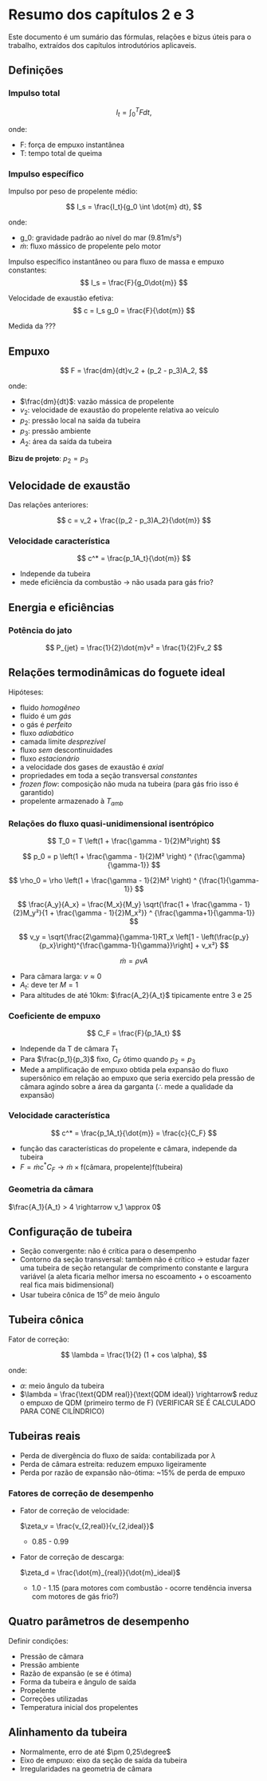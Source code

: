 # Resumo dos capítulos 2 e 3
Este documento é um sumário das fórmulas, relações e bizus úteis para o trabalho, extraídos dos capítulos introdutórios aplicaveis.

## Definições

### Impulso total

$$
I_t = \int_0^TFdt,
$$

onde:
* F: força de empuxo instantânea
* T: tempo total de queima

### Impulso específico

Impulso por peso de propelente médio:

$$
I_s = \frac{I_t}{g_0 \int \dot{m} dt},
$$

onde:
* g_0: gravidade padrão ao nível do mar (9.81m/s²)
* $\dot{m}$: fluxo mássico de propelente pelo motor 

Impulso específico instantâneo ou para fluxo de massa e empuxo constantes: 
$$
I_s = \frac{F}{g_0\dot{m}}
$$

Velocidade de exaustão efetiva:
$$
c = I_s g_0 = \frac{F}{\dot{m}}
$$

Medida da ??? 

## Empuxo
$$
F = \frac{dm}{dt}v_2 + (p_2 - p_3)A_2,
$$

onde:
* $\frac{dm}{dt}$: vazão mássica de propelente
* $v_2$: velocidade de exaustão do propelente relativa ao veículo
* $p_2$: pressão local na saída da tubeira
* $p_3$: pressão ambiente
* $A_2$: área da saída da tubeira

__Bizu de projeto__: $p_2 = p_3$

## Velocidade de exaustão
Das relações anteriores:

$$
c = v_2 + \frac{(p_2 - p_3)A_2}{\dot{m}}
$$

### Velocidade característica
$$
c^* = \frac{p_1A_t}{\dot{m}}
$$

* Independe da tubeira
* mede eficiência da combustão $\rightarrow$ não usada para gás frio?

## Energia e eficiências

### Potência do jato
$$
P_{jet} = \frac{1}{2}\dot{m}v² = \frac{1}{2}Fv_2
$$

## Relações termodinâmicas do foguete ideal
Hipóteses:
* fluido _homogêneo_
* fluido é um _gás_
* o gás é _perfeito_
* fluxo _adiabático_
* camada limite _desprezível_
* fluxo _sem_ descontinuidades
* fluxo _estacionário_
* a velocidade dos gases de exaustão é _axial_
* propriedades em toda a seção transversal _constantes_
* _frozen flow_: composição não muda na tubeira (para gás frio isso é garantido)
* propelente armazenado à $T_{amb}$

### Relações do fluxo quasi-unidimensional isentrópico

$$
T_0 = T \left(1 + \frac{\gamma - 1}{2}M²\right)
$$

$$
p_0 = p \left(1 + \frac{\gamma - 1}{2}M² \right) ^ {\frac{\gamma}{\gamma-1}}
$$

$$
\rho_0 = \rho \left(1 + \frac{\gamma - 1}{2}M² \right) ^ {\frac{1}{\gamma-1}}
$$

$$
\frac{A_y}{A_x} = \frac{M_x}{M_y} \sqrt{\frac{1 + \frac{\gamma - 1}{2}M_y²}{1 + \frac{\gamma - 1}{2}M_x²}} ^ {\frac{\gamma+1}{\gamma-1}}
$$

$$
v_y = \sqrt{\frac{2\gamma}{\gamma-1}RT_x \left[1 - \left(\frac{p_y}{p_x}\right)^{\frac{\gamma-1}{\gamma}}\right] + v_x²}
$$

$$
\dot{m} = \rho v A
$$

* Para câmara larga: $v \approx 0$
* $A_t$: deve ter $M = 1$
* Para altitudes de até 10km: $\frac{A_2}{A_t}$ tipicamente entre 3 e 25

### Coeficiente de empuxo
$$
C_F = \frac{F}{p_1A_t}
$$

* Independe da T de câmara $T_1$
* Para $\frac{p_1}{p_3}$ fixo, $C_F$ ótimo quando $p_2=p_3$
* Mede a amplificação de empuxo obtida pela expansão do fluxo supersônico em relação ao empuxo que seria exercido pela pressão de câmara agindo sobre a área da garganta ($\therefore$ mede a qualidade da expansão)

### Velocidade característica
$$
c^* = \frac{p_1A_t}{\dot{m}} = \frac{c}{C_F}
$$

* função das características do propelente e câmara, independe da tubeira
* $F = \dot{m}c^*C_F \rightarrow \dot{m} \times \text{f(câmara, propelente)}\text{f(tubeira)}$

### Geometria da câmara
$\frac{A_1}{A_t} > 4 \rightarrow v_1 \approx 0$ 

## Configuração de tubeira
* Seção convergente: não é crítica para o desempenho
* Contorno da seção transversal: também não é crítico $\rightarrow$ estudar fazer uma tubeira de seção retangular de comprimento constante e largura variável (a aleta ficaria melhor imersa no escoamento + o escoamento real fica mais bidimensional)
* Usar tubeira cônica de $15^o$ de meio ângulo

## Tubeira cônica
Fator de correção:

$$
\lambda = \frac{1}{2} (1 + cos \alpha),
$$

onde:
* $\alpha$: meio ângulo da tubeira
* $\lambda = \frac{\text{QDM real}}{\text{QDM ideal}} \rightarrow$ reduz o empuxo de QDM (primeiro termo de F) (VERIFICAR SE É CALCULADO PARA CONE CILÍNDRICO)

## Tubeiras reais
* Perda de divergência do fluxo de saída: contabilizada por $\lambda$
* Perda de câmara estreita: reduzem empuxo ligeiramente
* Perda por razão de expansão não-ótima: ~15% de perda de empuxo

### Fatores de correção de desempenho
* Fator de correção de velocidade:
    
    $\zeta_v = \frac{v_{2,real}}{v_{2,ideal}}$
    
    * 0.85 - 0.99
* Fator de correção de descarga:
    
    $\zeta_d = \frac{\dot{m}_{real}}{\dot{m}_ideal}$

    * 1.0 - 1.15 (para motores com combustão - ocorre tendência inversa com motores de gás frio?)

## Quatro parâmetros de desempenho
Definir condições:
* Pressão de câmara
* Pressão ambiente
* Razão de expansão (e se é ótima)
* Forma da tubeira e ângulo de saída
* Propelente
* Correções utilizadas
* Temperatura inicial dos propelentes

## Alinhamento da tubeira
* Normalmente, erro de até $\pm 0,25\degree$
* Eixo de empuxo: eixo da seção de saída da tubeira
* Irregularidades na geometria de câmara


